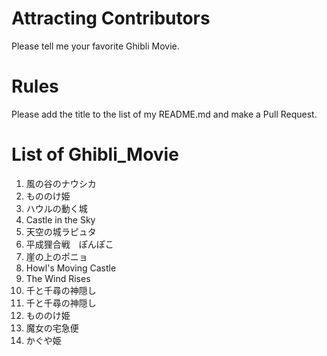 # Attracting Contributors
Please tell me your favorite Ghibli Movie.

# Rules
Please add the title to the list of my README.md and make a Pull Request.

# List of Ghibli_Movie
1. 風の谷のナウシカ
2. もののけ姫
3. ハウルの動く城
4. Castle in the Sky
5. 天空の城ラピュタ
6. 平成狸合戦　ぽんぽこ
7. 崖の上のポニョ
8. Howl's Moving Castle
9. The Wind Rises
10. 千と千尋の神隠し
11. 千と千尋の神隠し
12. もののけ姫
13. 魔女の宅急便
14. かぐや姫
